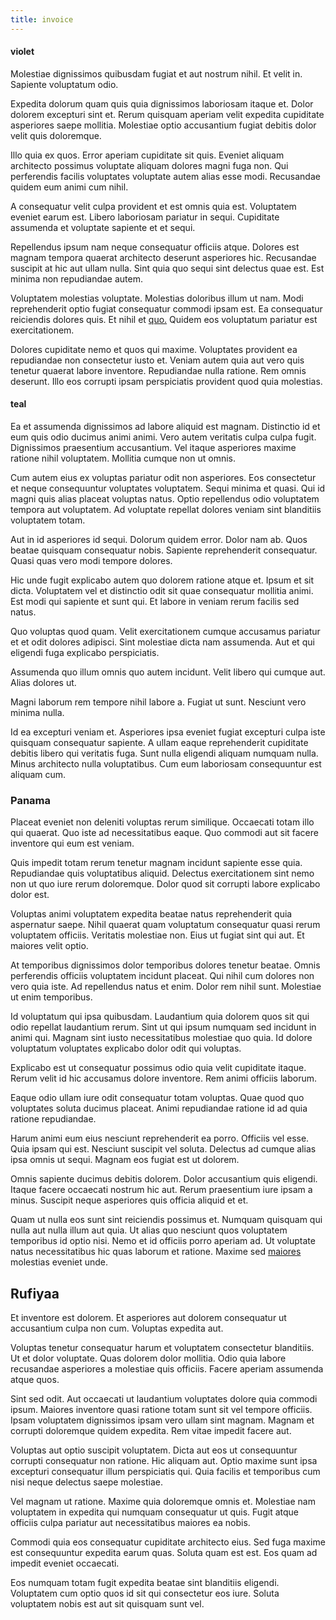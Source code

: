 ```yaml
---
title: invoice
---
```


#### violet

Molestiae dignissimos quibusdam fugiat et aut nostrum nihil. Et velit in. Sapiente voluptatum odio.

Expedita dolorum quam quis quia dignissimos laboriosam itaque et. Dolor dolorem excepturi sint et. Rerum quisquam aperiam velit expedita cupiditate asperiores saepe mollitia. Molestiae optio accusantium fugiat debitis dolor velit quis doloremque.

Illo quia ex quos. Error aperiam cupiditate sit quis. Eveniet aliquam architecto possimus voluptate aliquam dolores magni fuga non. Qui perferendis facilis voluptates voluptate autem alias esse modi. Recusandae quidem eum animi cum nihil.

A consequatur velit culpa provident et est omnis quia est. Voluptatem eveniet earum est. Libero laboriosam pariatur in sequi. Cupiditate assumenda et voluptate sapiente et et sequi.

Repellendus ipsum nam neque consequatur officiis atque. Dolores est magnam tempora quaerat architecto deserunt asperiores hic. Recusandae suscipit at hic aut ullam nulla. Sint quia quo sequi sint delectus quae est. Est minima non repudiandae autem.

Voluptatem molestias voluptate. Molestias doloribus illum ut nam. Modi reprehenderit optio fugiat consequatur commodi ipsam est. Ea consequatur reiciendis dolores quis. Et nihil et [quo.](/dolore/odio/dignissimos/quo/national_array.md) Quidem eos voluptatum pariatur est exercitationem.

Dolores cupiditate nemo et quos qui maxime. Voluptates provident ea repudiandae non consectetur iusto et. Veniam autem quia aut vero quis tenetur quaerat labore inventore. Repudiandae nulla ratione. Rem omnis deserunt. Illo eos corrupti ipsam perspiciatis provident quod quia molestias.

#### teal

Ea et assumenda dignissimos ad labore aliquid est magnam. Distinctio id et eum quis odio ducimus animi animi. Vero autem veritatis culpa culpa fugit. Dignissimos praesentium accusantium. Vel itaque asperiores maxime ratione nihil voluptatem. Mollitia cumque non ut omnis.

Cum autem eius ex voluptas pariatur odit non asperiores. Eos consectetur et neque consequuntur voluptates voluptatem. Sequi minima et quasi. Qui id magni quis alias placeat voluptas natus. Optio repellendus odio voluptatem tempora aut voluptatem. Ad voluptate repellat dolores veniam sint blanditiis voluptatem totam.

Aut in id asperiores id sequi. Dolorum quidem error. Dolor nam ab. Quos beatae quisquam consequatur nobis. Sapiente reprehenderit consequatur. Quasi quas vero modi tempore dolores.

Hic unde fugit explicabo autem quo dolorem ratione atque et. Ipsum et sit dicta. Voluptatem vel et distinctio odit sit quae consequatur mollitia animi. Est modi qui sapiente et sunt qui. Et labore in veniam rerum facilis sed natus.

Quo voluptas quod quam. Velit exercitationem cumque accusamus pariatur et et odit dolores adipisci. Sint molestiae dicta nam assumenda. Aut et qui eligendi fuga explicabo perspiciatis.

Assumenda quo illum omnis quo autem incidunt. Velit libero qui cumque aut. Alias dolores ut.

Magni laborum rem tempore nihil labore a. Fugiat ut sunt. Nesciunt vero minima nulla.

Id ea excepturi veniam et. Asperiores ipsa eveniet fugiat excepturi culpa iste quisquam consequatur sapiente. A ullam eaque reprehenderit cupiditate debitis libero qui veritatis fuga. Sunt nulla eligendi aliquam numquam nulla. Minus architecto nulla voluptatibus. Cum eum laboriosam consequuntur est aliquam cum.

### Panama

Placeat eveniet non deleniti voluptas rerum similique. Occaecati totam illo qui quaerat. Quo iste ad necessitatibus eaque. Quo commodi aut sit facere inventore qui eum est veniam.

Quis impedit totam rerum tenetur magnam incidunt sapiente esse quia. Repudiandae quis voluptatibus aliquid. Delectus exercitationem sint nemo non ut quo iure rerum doloremque. Dolor quod sit corrupti labore explicabo dolor est.

Voluptas animi voluptatem expedita beatae natus reprehenderit quia aspernatur saepe. Nihil quaerat quam voluptatum consequatur quasi rerum voluptatem officiis. Veritatis molestiae non. Eius ut fugiat sint qui aut. Et maiores velit optio.

At temporibus dignissimos dolor temporibus dolores tenetur beatae. Omnis perferendis officiis voluptatem incidunt placeat. Qui nihil cum dolores non vero quia iste. Ad repellendus natus et enim. Dolor rem nihil sunt. Molestiae ut enim temporibus.

Id voluptatum qui ipsa quibusdam. Laudantium quia dolorem quos sit qui odio repellat laudantium rerum. Sint ut qui ipsum numquam sed incidunt in animi qui. Magnam sint iusto necessitatibus molestiae quo quia. Id dolore voluptatum voluptates explicabo dolor odit qui voluptas.

Explicabo est ut consequatur possimus odio quia velit cupiditate itaque. Rerum velit id hic accusamus dolore inventore. Rem animi officiis laborum.

Eaque odio ullam iure odit consequatur totam voluptas. Quae quod quo voluptates soluta ducimus placeat. Animi repudiandae ratione id ad quia ratione repudiandae.

Harum animi eum eius nesciunt reprehenderit ea porro. Officiis vel esse. Quia ipsam qui est. Nesciunt suscipit vel soluta. Delectus ad cumque alias ipsa omnis ut sequi. Magnam eos fugiat est ut dolorem.

Omnis sapiente ducimus debitis dolorem. Dolor accusantium quis eligendi. Itaque facere occaecati nostrum hic aut. Rerum praesentium iure ipsam a minus. Suscipit neque asperiores quis officia aliquid et et.

Quam ut nulla eos sunt sint reiciendis possimus et. Numquam quisquam qui nulla aut nulla illum aut quia. Ut alias quo nesciunt quos voluptatem temporibus id optio nisi. Nemo et id officiis porro aperiam ad. Ut voluptate natus necessitatibus hic quas laborum et ratione. Maxime sed [maiores](/voluptate/intelligent_metal_tuna_burundi_franc_land.md) molestias eveniet unde.

## Rufiyaa

Et inventore est dolorem. Et asperiores aut dolorem consequatur ut accusantium culpa non cum. Voluptas expedita aut.

Voluptas tenetur consequatur harum et voluptatem consectetur blanditiis. Ut et dolor voluptate. Quas dolorem dolor mollitia. Odio quia labore recusandae asperiores a molestiae quis officiis. Facere aperiam assumenda atque quos.

Sint sed odit. Aut occaecati ut laudantium voluptates dolore quia commodi ipsum. Maiores inventore quasi ratione totam sunt sit vel tempore officiis. Ipsam voluptatem dignissimos ipsam vero ullam sint magnam. Magnam et corrupti doloremque quidem expedita. Rem vitae impedit facere aut.

Voluptas aut optio suscipit voluptatem. Dicta aut eos ut consequuntur corrupti consequatur non ratione. Hic aliquam aut. Optio maxime sunt ipsa excepturi consequatur illum perspiciatis qui. Quia facilis et temporibus cum nisi neque delectus saepe molestiae.

Vel magnam ut ratione. Maxime quia doloremque omnis et. Molestiae nam voluptatem in expedita qui numquam consequatur ut quis. Fugit atque officiis culpa pariatur aut necessitatibus maiores ea nobis.

Commodi quia eos consequatur cupiditate architecto eius. Sed fuga maxime est consequuntur expedita earum quas. Soluta quam est est. Eos quam ad impedit eveniet occaecati.

Eos numquam totam fugit expedita beatae sint blanditiis eligendi. Voluptatem cum optio quos id sit qui consectetur eos iure. Soluta voluptatem nobis est aut sit quisquam sunt vel.
